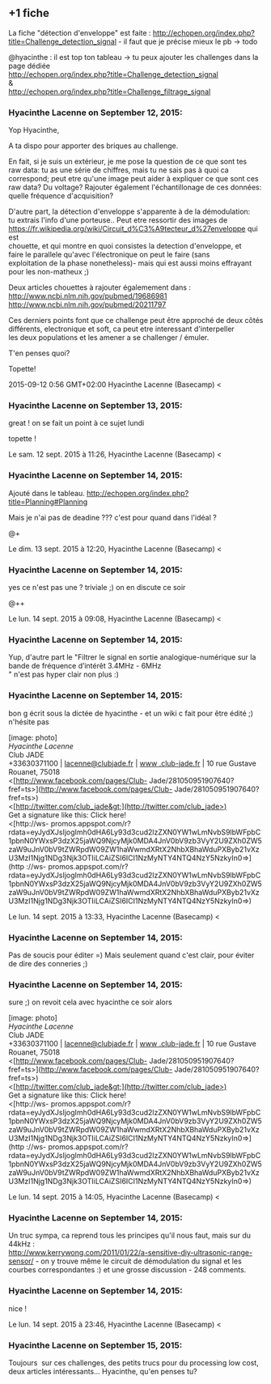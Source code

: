 ## +1 fiche



La fiche "détection d'enveloppe" est faite :
<http://echopen.org/index.php?title=Challenge_detection_signal> - il faut que
je précise mieux le pb -&gt; todo  
  
@hyacinthe : il est top ton tableau -&gt; tu peux ajouter les challenges dans la
page dédiée  
<http://echopen.org/index.php?title=Challenge_detection_signal>  
&amp;  
<http://echopen.org/index.php?title=Challenge_filtrage_signal>



### **Hyacinthe Lacenne** on September 12, 2015:



Yop Hyacinthe,  
  
A ta dispo pour apporter des briques au challenge.  
  
En fait, si je suis un extérieur, je me pose la question de ce que sont tes  
raw data: tu as une série de chiffres, mais tu ne sais pas à quoi ca  
correspond; peut etre qu'une image peut aider à expliquer ce que sont ces  
raw data? Du voltage? Rajouter également l'échantillonage de ces données:  
quelle fréquence d'acquisition?  
  
D'autre part, la détection d'enveloppe s'apparente à de la démodulation:  
tu extrais l'info d'une porteuse.. Peut etre ressortir des images de  
<https://fr.wikipedia.org/wiki/Circuit_d%C3%A9tecteur_d%27enveloppe> qui est  
chouette, et qui montre en quoi consistes la detection d'enveloppe, et  
faire le parallele qu'avec l'électronique on peut le faire (sans  
exploitation de la phase nonetheless)- mais qui est aussi moins effrayant  
pour les non-matheux ;)  
  
Deux articles chouettes à rajouter égalemement dans :  
<http://www.ncbi.nlm.nih.gov/pubmed/19686981>  
<http://www.ncbi.nlm.nih.gov/pubmed/20211797>  
  
Ces derniers points font que ce challenge peut être approché de deux côtés  
différents, electronique et soft, ca peut etre interessant d'interpeller  
les deux populations et les amener a se challenger / émuler.  
  
T'en penses quoi?  
  
Topette!  
  
2015-09-12 0:56 GMT+02:00 Hyacinthe Lacenne (Basecamp) &lt;



### **Hyacinthe Lacenne** on September 13, 2015:



great ! on se fait un point à ce sujet lundi  
  
topette !  
  
Le sam. 12 sept. 2015 à 11:26, Hyacinthe Lacenne (Basecamp) &lt;



### **Hyacinthe Lacenne** on September 14, 2015:



Ajouté dans le tableau. <http://echopen.org/index.php?title=Planning#Planning>  
  
Mais je n'ai pas de deadine ??? c'est pour quand dans l'idéal ?  
  
@+  
  
Le dim. 13 sept. 2015 à 12:20, Hyacinthe Lacenne (Basecamp) &lt;



### **Hyacinthe Lacenne** on September 14, 2015:



yes ce n'est pas une ? triviale ;) on en discute ce soir  
  
@++  
  
Le lun. 14 sept. 2015 à 09:08, Hyacinthe Lacenne (Basecamp) &lt;



### **Hyacinthe Lacenne** on September 14, 2015:



Yup, d'autre part le "Filtrer le signal en sortie analogique-numérique sur la
bande de fréquence d’intérêt 3.4MHz - 6MHz  
" n'est pas hyper clair non plus :)



### **Hyacinthe Lacenne** on September 14, 2015:



bon g écrit sous la dictée de hyacinthe - et un wiki c fait pour être édité ;)  
n'hésite pas  
  
[image: photo]  
*Hyacinthe Lacenne*  
Club JADE  
+33630371100 | [lacenne@clubjade.fr](mailto:lacenne@clubjade.fr) | [www
.club-jade.fr](http://www.club-jade.fr) | 10 rue Gustave  
Rouanet, 75018  
&lt;[http://www.facebook.com/pages/Club-
Jade/281050951907640?fref=ts&gt;](http://www.facebook.com/pages/Club-
Jade/281050951907640?fref=ts>)  
&lt;[http://twitter.com/club_jade&gt;](http://twitter.com/club_jade>)  
Get a signature like this: Click here!  
&lt;[http://ws-
promos.appspot.com/r?rdata=eyJydXJsIjogImh0dHA6Ly93d3cud2lzZXN0YW1wLmNvbS9lbWFpbC1pbnN0YWxsP3dzX25jaWQ9NjcyMjk0MDA4JnV0bV9zb3VyY2U9ZXh0ZW5zaW9uJnV0bV9tZWRpdW09ZW1haWwmdXRtX2NhbXBhaWduPXByb21vXzU3MzI1Njg1NDg3Njk3OTIiLCAiZSI6ICI1NzMyNTY4NTQ4NzY5NzkyIn0=&gt;](http
://ws-
promos.appspot.com/r?rdata=eyJydXJsIjogImh0dHA6Ly93d3cud2lzZXN0YW1wLmNvbS9lbWFpbC1pbnN0YWxsP3dzX25jaWQ9NjcyMjk0MDA4JnV0bV9zb3VyY2U9ZXh0ZW5zaW9uJnV0bV9tZWRpdW09ZW1haWwmdXRtX2NhbXBhaWduPXByb21vXzU3MzI1Njg1NDg3Njk3OTIiLCAiZSI6ICI1NzMyNTY4NTQ4NzY5NzkyIn0=>)  
  
Le lun. 14 sept. 2015 à 13:33, Hyacinthe Lacenne (Basecamp) &lt;



### **Hyacinthe Lacenne** on September 14, 2015:



Pas de soucis pour éditer =) Mais seulement quand c'est clair, pour éviter de
dire des conneries ;)



### **Hyacinthe Lacenne** on September 14, 2015:



sure ;) on revoit cela avec hyacinthe ce soir alors  
  
[image: photo]  
*Hyacinthe Lacenne*  
Club JADE  
+33630371100 | [lacenne@clubjade.fr](mailto:lacenne@clubjade.fr) | [www
.club-jade.fr](http://www.club-jade.fr) | 10 rue Gustave  
Rouanet, 75018  
&lt;[http://www.facebook.com/pages/Club-
Jade/281050951907640?fref=ts&gt;](http://www.facebook.com/pages/Club-
Jade/281050951907640?fref=ts>)  
&lt;[http://twitter.com/club_jade&gt;](http://twitter.com/club_jade>)  
Get a signature like this: Click here!  
&lt;[http://ws-
promos.appspot.com/r?rdata=eyJydXJsIjogImh0dHA6Ly93d3cud2lzZXN0YW1wLmNvbS9lbWFpbC1pbnN0YWxsP3dzX25jaWQ9NjcyMjk0MDA4JnV0bV9zb3VyY2U9ZXh0ZW5zaW9uJnV0bV9tZWRpdW09ZW1haWwmdXRtX2NhbXBhaWduPXByb21vXzU3MzI1Njg1NDg3Njk3OTIiLCAiZSI6ICI1NzMyNTY4NTQ4NzY5NzkyIn0=&gt;](http
://ws-
promos.appspot.com/r?rdata=eyJydXJsIjogImh0dHA6Ly93d3cud2lzZXN0YW1wLmNvbS9lbWFpbC1pbnN0YWxsP3dzX25jaWQ9NjcyMjk0MDA4JnV0bV9zb3VyY2U9ZXh0ZW5zaW9uJnV0bV9tZWRpdW09ZW1haWwmdXRtX2NhbXBhaWduPXByb21vXzU3MzI1Njg1NDg3Njk3OTIiLCAiZSI6ICI1NzMyNTY4NTQ4NzY5NzkyIn0=>)  
  
Le lun. 14 sept. 2015 à 14:05, Hyacinthe Lacenne (Basecamp) &lt;



### **Hyacinthe Lacenne** on September 14, 2015:



Un truc sympa, ca reprend tous les principes qu'il nous faut, mais sur du
44kHz :  
<http://www.kerrywong.com/2011/01/22/a-sensitive-diy-ultrasonic-range-sensor/>
\- on y trouve même le circuit de démodulation du signal et les courbes
correspondantes :) et une grosse discussion - 248 comments.



### **Hyacinthe Lacenne** on September 14, 2015:



nice !  
  
Le lun. 14 sept. 2015 à 23:46, Hyacinthe Lacenne (Basecamp) &lt;



### **Hyacinthe Lacenne** on September 15, 2015:



Toujours  sur ces challenges, des petits trucs pour du processing low cost,
deux articles intéressants... Hyacinthe, qu'en penses tu?



